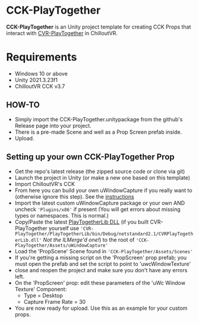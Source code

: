 CCK-PlayTogether
===================

**CCK-PlayTogether** is an Unity project template for creating CCK Props that interact with [CVR-PlayTogether](https://github.com/Searaphim/CVR-PlayTogether) in ChilloutVR.

Requirements
===================

- Windows 10 or above
- Unity 2021.3.23f1
- ChilloutVR CCK v3.7

HOW-TO
----------

- Simply import the CCK-PlayTogether.unitypackage from the github's Release page into your project.
- There is a pre-made Scene and well as a Prop Screen prefab inside.
- Upload.

Setting up your own CCK-PlayTogether Prop
----------

- Get the repo's latest release (the zipped source code or clone via git)
- Launch the project in Unity (or make a new one based on this template)
- Import ChilloutVR's CCK
- From here you can build your own uWindowCapture if you really want to (otherwise ignore this step). See the [instructions](https://github.com/Searaphim/uWindowCapture)
- Import the latest custom uWindowCapture package or your own AND uncheck `'Plugins/x86'` if present (You will get errors about missing types or namespaces. This is normal.)
- Copy/Paste the latest [PlayTogetherLib DLL](https://github.com/Searaphim/CCK-PlayTogether/releases) (if you built CVR-PlayTogether yourself use `'CVR-PlayTogether/PlayTogetherLib/bin/Debug/netstandard2.1/CVRPlayTogetherLib.dll'` *Not the ILMerge'd one!*) to the root of `'CCK-PlayTogether/Assets/uWindowCapture'`
- Load the 'PropScene' Scene found in `'CCK-PlayTogether/Assets/Scenes'`
- If you're getting a missing script on the 'PropScreen' prop prefab; you must open the prefab and set the script to point to 'uwcWindowTexture'
- close and reopen the project and make sure you don't have any errors left.
- On the 'PropScreen' prop: edit these parameters of the 'uWc Window Texture' Component:
	- Type = Desktop
	- Capture Frame Rate = 30
- You are now ready for upload. Use this as an example for your custom props.
